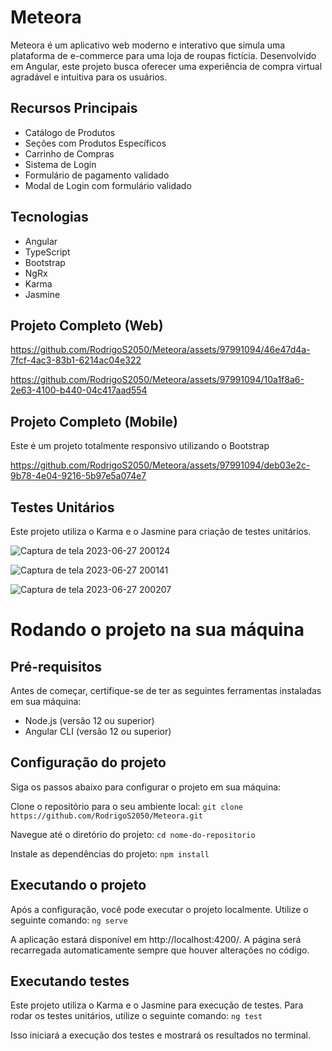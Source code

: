 # Meteora

Meteora é um aplicativo web moderno e interativo que simula uma plataforma de e-commerce para uma loja de roupas fictícia. Desenvolvido em Angular, este projeto busca oferecer uma experiência de compra virtual agradável e intuitiva para os usuários.

## Recursos Principais

- Catálogo de Produtos
- Seções com Produtos Específicos
- Carrinho de Compras
- Sistema de Login
- Formulário de pagamento validado
- Modal de Login com formulário validado

## Tecnologias
- Angular
- TypeScript
- Bootstrap
- NgRx
- Karma
- Jasmine

## Projeto Completo (Web)

https://github.com/RodrigoS2050/Meteora/assets/97991094/46e47d4a-7fcf-4ac3-83b1-6214ac04e322

https://github.com/RodrigoS2050/Meteora/assets/97991094/10a1f8a6-2e63-4100-b440-04c417aad554

## Projeto Completo (Mobile)
Este é um projeto totalmente responsivo utilizando o Bootstrap

https://github.com/RodrigoS2050/Meteora/assets/97991094/deb03e2c-9b78-4e04-9216-5b97e5a074e7

## Testes Unitários
Este projeto utiliza o Karma e o Jasmine para criação de testes unitários.

![Captura de tela 2023-06-27 200124](https://github.com/RodrigoS2050/Meteora/assets/97991094/a5e92f41-0ce1-468c-a57b-26eac0c617f8)

![Captura de tela 2023-06-27 200141](https://github.com/RodrigoS2050/Meteora/assets/97991094/9fdd3190-c94c-4b0e-8499-dc0c7eac62da)

![Captura de tela 2023-06-27 200207](https://github.com/RodrigoS2050/Meteora/assets/97991094/2e0b5924-4e75-45eb-9968-afd72c8a2f98)

# Rodando o projeto na sua máquina

## Pré-requisitos
Antes de começar, certifique-se de ter as seguintes ferramentas instaladas em sua máquina:

- Node.js (versão 12 ou superior)
- Angular CLI (versão 12 ou superior)

## Configuração do projeto
Siga os passos abaixo para configurar o projeto em sua máquina:

Clone o repositório para o seu ambiente local:
`git clone https://github.com/RodrigoS2050/Meteora.git`

Navegue até o diretório do projeto:
`cd nome-do-repositorio`

Instale as dependências do projeto:
`npm install`

## Executando o projeto
Após a configuração, você pode executar o projeto localmente. Utilize o seguinte comando:
`ng serve`

A aplicação estará disponível em http://localhost:4200/. A página será recarregada automaticamente sempre que houver alterações no código.

## Executando testes
Este projeto utiliza o Karma e o Jasmine para execução de testes. Para rodar os testes unitários, utilize o seguinte comando:
`ng test`

Isso iniciará a execução dos testes e mostrará os resultados no terminal.
